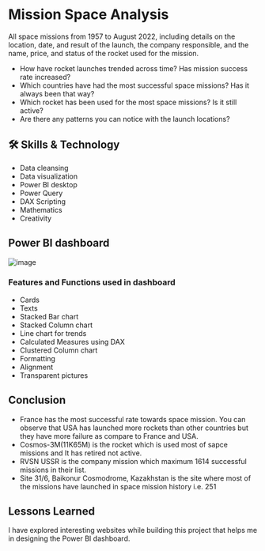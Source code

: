 
# Mission Space Analysis

All space missions from 1957 to August 2022, including details on the location, date, and result of the launch, the company responsible, and the name, price, and status of the rocket used for the mission.

- How have rocket launches trended across time? Has mission success rate increased?
- Which countries have had the most successful space missions? Has it always been that way?
- Which rocket has been used for the most space missions? Is it still active?
- Are there any patterns you can notice with the launch locations?


## 🛠 Skills & Technology
- Data cleansing
- Data visualization
- Power BI desktop
- Power Query
- DAX Scripting
- Mathematics
- Creativity

## Power BI dashboard
![image](https://user-images.githubusercontent.com/92555446/191925353-465f24fd-792a-425d-bbdf-8227ef311598.png)

### Features and Functions used in dashboard
- Cards
- Texts
- Stacked Bar chart
- Stacked Column chart
- Line chart for trends
- Calculated Measures using DAX
- Clustered Column chart
- Formatting
- Alignment
- Transparent pictures
## Conclusion
- France has the most successful rate towards space mission. You can observe that USA has launched more rockets than other countries but they have more failure as compare to France and USA.
- Cosmos-3M(11K65M) is the rocket which is used most of sapce missions and It has retired not active.
- RVSN USSR is the company mission which maximum 1614 successful missions in their list.
- Site 31/6, Baikonur Cosmodrome, Kazakhstan is the site where most of the missions have launched in space mission history i.e. 251

## Lessons Learned

I have explored interesting websites while building this project that helps me in designing the Power BI dashboard.


